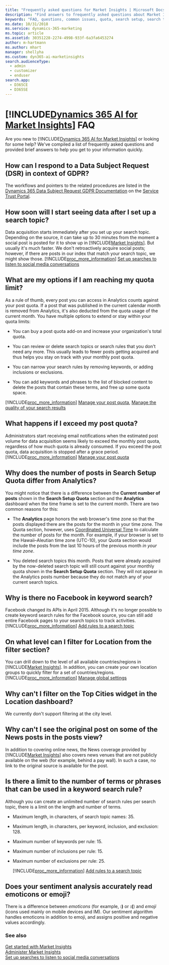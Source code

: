 ```yaml
---
title: "Frequently asked questions for Market Insights | Microsoft Docs"
description: "Find answers to frequently asked questions about Market Insights."
keywords: "FAQ, questions, common issues, quota, search setup, search topics"
ms.date: 10/31/2018
ms.service: dynamics-365-marketing
ms.topic: article
ms.assetid: 30351228-2274-4998-933f-6a3fa6453274
author: m-hartmann
ms.author: mhart
manager: shellyha
ms.custom: dyn365-ai-marketinsights
search.audienceType: 
  - admin
  - customizer
  - enduser
search.app: 
  - D365CE
  - D365SE
---
```


# [!INCLUDE[Dynamics 365 AI for Market Insights](../includes/pn-market-insights-long.md)] FAQ

Are you new to [!INCLUDE[Dynamics 365 AI for Market Insights](../includes/pn-market-insights-long.md)] or looking for some help? We've compiled a list of frequently asked questions and provided brief answers to help you get to your information quickly.  

## How can I respond to a Data Subject Request (DSR) in context of GDPR?

The workflows and pointers to the related procedures are listed in the [Dynamics 365 Data Subject Request GDPR Documentation](https://servicetrust.microsoft.com/ViewPage/TrustDocuments?command=Download&downloadType=Document&downloadId=24330ae4-fb40-4e2c-9970-354d1ffc03e8&docTab=6d000410-c9e9-11e7-9a91-892aae8839ad_DSR) on the [Service Trust Portal](https://servicetrust.microsoft.com/). 
  
## How soon will I start seeing data after I set up a search topic? 
 
Data acquisition starts immediately after you set up your search topic. Depending on the source, it can take up to 30 minutes from the moment a social post is posted for it to show up in [!INCLUDE[Market Insights](../includes/pn-market-insights-short.md)]. But usually it's much faster. We don't retroactively acquire social posts; however, if there are posts in our index that match your search topic, we might show those. [!INCLUDE[proc_more_information](../includes/proc-more-information.md)] [Set up searches to listen to social media conversations](set-up-searches.md)  
  
## What are my options if I am reaching my quota limit?
  
As a rule of thumb, every post you can access in Analytics counts against your post quota. If a post that was published in the current calendar month is removed from Analytics, it's also deducted from the quota usage of the current month. You have multiple options to extend or stay within your quota limits:  
  
-   You can buy a post quota add-on and increase your organization's total quota.  
  
-   You can review or delete search topics or search rules that you don't need any more. This usually leads to fewer posts getting acquired and thus helps you stay on track with your monthly post quota.  
  
-   You can narrow your search rules by removing keywords, or adding inclusions or exclusions.  
  
-   You can add keywords and phrases to the list of blocked content to delete the posts that contain these terms, and free up some quota space.  
  
[!INCLUDE[proc_more_information](../includes/proc-more-information.md)] [Manage your post quota](manage-post-quota.md), [Manage the quality of your search results](search-results-quality.md)  
  
## What happens if I exceed my post quota?
  
Administrators start receiving email notifications when the estimated post volume for data acquisition seems likely to exceed the monthly post quota, regardless of how much quota is already consumed. If you exceed the post quota, data acquisition is stopped after a grace period. [!INCLUDE[proc_more_information](../includes/proc-more-information.md)] [Manage your post quota](manage-post-quota.md)  

## Why does the number of posts in Search Setup Quota differ from Analytics?

You might notice that there is a difference between the **Current number of posts** shown in the **Search Setup Quota** section and the **Analytics** dashboard when the time frame is set to the current month. There are two common reasons for this:
- The **Analytics** page honors the web browser's time zone so that the posts displayed there are the posts for the month in your time zone. The Quota section, however, uses [Coordinated Universal Time](https://en.wikipedia.org/wiki/Coordinated_Universal_Time) to calculate the number of posts for the month. For example, if your browser is set to the Hawaii–Aleutian time zone (UTC-10), your Quota section would include the posts from the last 10 hours of the previous month _in your time zone_.

- You deleted search topics this month. Posts that were already acquired by the now-deleted search topic will still count against your monthly quota shown in the **Search Setup Quota** section. They will not appear in the Analytics posts number because they do not match any of your current search topics.
  
## Why is there no Facebook in keyword search?  

Facebook changed its APIs in April 2015. Although it's no longer possible to create keyword search rules for the Facebook source, you can still add entire Facebook pages to your search topics to track activities. [!INCLUDE[proc_more_information](../includes/proc-more-information.md)] [Add rules to a search topic](add-rules-search-topic.md)  
  
## On what level can I filter for Location from the filter section? 
 
You can drill down to the level of all available countries/regions in [!INCLUDE[Market Insights](../includes/pn-market-insights-short.md)]. In addition, you can create your own location groups to quickly filter for a set of countries/regions. [!INCLUDE[proc_more_information](../includes/proc-more-information.md)] [Manage global settings](manage-global-settings.md)  
  
## Why can't I filter on the Top Cities widget in the Location dashboard?
  
We currently don't support filtering at the city level.  
  
## Why can't I see the original post on some of the News posts in the posts view?  

In addition to covering online news, the News coverage provided by [!INCLUDE[Market Insights](../includes/pn-market-insights-short.md)] also covers news venues that are not publicly available on the web (for example, behind a pay wall). In such a case, no link to the original source is available for the post.  
  
## Is there a limit to the number of terms or phrases that can be used in a keyword search rule?  

Although you can create an unlimited number of search rules per search topic, there is a limit on the length and number of terms.  
  
- Maximum length, in characters, of search topic names: 35.  
  
- Maximum length, in characters, per keyword, inclusion, and exclusion: 128.  
  
- Maximum number of keywords per rule: 15.  
  
- Maximum number of inclusions per rule: 15.  
  
- Maximum number of exclusions per rule: 25.  
  
  [!INCLUDE[proc_more_information](../includes/proc-more-information.md)] [Add rules to a search topic](add-rules-search-topic.md)  
  
## Does your sentiment analysis accurately read emoticons or emoji?  

There is a difference between *emoticons* (for example, **:)** or **:(**) and *emoji* (icons used mainly on mobile devices and IM). Our sentiment algorithm handles emoticons in addition to emoji, and assigns positive and negative values accordingly.  
  
### See also

 [Get started with Market Insights](get-started.md)   
 [Administer Market Insights](settings-administration.md)   
 [Set up searches to listen to social media conversations](set-up-searches.md)
 
